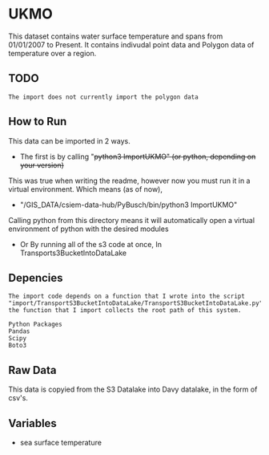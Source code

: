 # UKMO
This dataset contains water surface temperature and spans from 01/01/2007 to Present. It contains indivudal point data and Polygon data of temperature over a region.

## TODO 
    The import does not currently import the polygon data
## How to Run
This data can be imported in 2 ways.

- The first is by calling "<del>python3 ImportUKMO" (or python, depending on your version)</del>

This was true when writing the readme, however now you must run it in a virtual environment. Which means (as of now), 
- "/GIS_DATA/csiem-data-hub/PyBusch/bin/python3 ImportUKMO"

Calling python from this directory means it will automatically open a virtual environment of python with the desired modules
  
- Or By running all of the s3 code at once, In Transports3BucketIntoDataLake
## Depencies
    The import code depends on a function that I wrote into the script "import/TransportS3BucketIntoDataLake/TransportS3BucketIntoDataLake.py", the function that I import collects the root path of this system. 

    Python Packages
    Pandas
    Scipy
    Boto3
## Raw Data
This data is copyied from the S3 Datalake into Davy datalake, in the form of csv's.
## Variables
 - sea surface temperature

